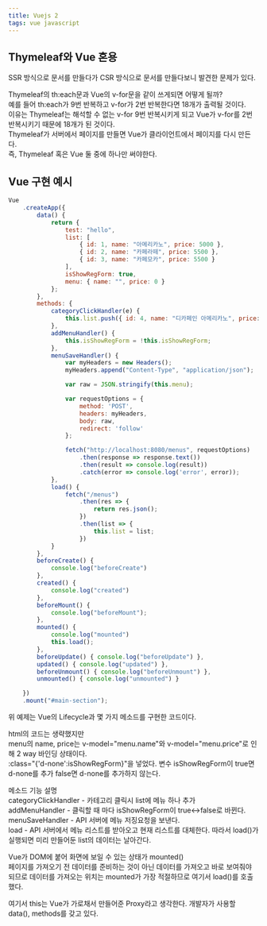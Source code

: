 ```yaml
---
title: Vuejs 2
tags: vue javascript
---
```


## Thymeleaf와 Vue 혼용

SSR 방식으로 문서를 만들다가 CSR 방식으로 문서를 만들다보니 발견한 문제가 있다.

Thymeleaf의 th:each문과 Vue의 v-for문을 같이 쓰게되면 어떻게 될까?   
예를 들어 th:each가 9번 반복하고 v-for가 2번 반복한다면 18개가 출력될 것이다.   
이유는 Thymeleaf는 해석할 수 없는 v-for 9번 반복시키게 되고 Vue가 v-for를 2번 반복시키기 때문에 18개가 된 것이다.   
Thymeleaf가 서버에서 페이지를 만들면 Vue가 클라이언트에서 페이지를 다시 만든다.   
즉, Thymeleaf 혹은 Vue 둘 중에 하나만 써야한다.

## Vue 구현 예시

```js
Vue
	.createApp({
		data() {
			return {
				test: "hello",
				list: [
					{ id: 1, name: "아메리카노", price: 5000 },
					{ id: 2, name: "카페라떼", price: 5500 },
					{ id: 3, name: "카페모카", price: 5500 }
				],
				isShowRegForm: true,
				menu: { name: "", price: 0 }
			};
		},
		methods: {
			categoryClickHandler(e) {
				this.list.push({ id: 4, name: "디카페인 아메리카노", price: 5500 })
			},
			addMenuHandler() {
				this.isShowRegForm = !this.isShowRegForm;
			},
			menuSaveHandler() {
				var myHeaders = new Headers();
				myHeaders.append("Content-Type", "application/json");

				var raw = JSON.stringify(this.menu);

				var requestOptions = {
					method: 'POST',
					headers: myHeaders,
					body: raw,
					redirect: 'follow'
				};

				fetch("http://localhost:8080/menus", requestOptions)
					.then(response => response.text())
					.then(result => console.log(result))
					.catch(error => console.log('error', error));
			},
			load() {
				fetch("/menus")
					.then(res => {
						return res.json();
					})
					.then(list => {
						this.list = list;
					})
			}
		},
		beforeCreate() {
			console.log("beforeCreate")
		},
		created() {
			console.log("created")
		},
		beforeMount() {
			console.log("beforeMount");
		},
		mounted() {
			console.log("mounted")
			this.load();
		},
		beforeUpdate() { console.log("beforeUpdate") },
		updated() { console.log("updated") },
		beforeUnmount() { console.log("beforeUnmount") },
		unmounted() { console.log("unmounted") }

	})
	.mount("#main-section");
```

위 예제는 Vue의 Lifecycle과 몇 가지 메소드를 구현한 코드이다.

html의 코드는 생략했지만   
menu의 name, price는 v-model="menu.name"와 v-model="menu.price"로 인해 2 way 바인딩 상태이다.   
:class="{'d-none':isShowRegForm}"을 넣었다. 변수 isShowRegForm이 true면 d-none를 추가 false면 d-none를 추가하지 않는다.

메소드 기능 설명   
categoryClickHandler - 카테고리 클릭시 list에 메뉴 하나 추가   
addMenuHandler - 클릭할 때 마다 isShowRegForm이 true↔false로 바뀐다.   
menuSaveHandler - API 서버에 메뉴 저징요청을 보낸다.   
load - API 서버에서 메뉴 리스트를 받아오고 현재 리스트를 대체한다. 따라서 load()가 실행되면 미리 만들어둔 list의 데이터는 날아간다.

Vue가 DOM에 붙어 화면에 보일 수 있는 상태가 mounted()   
페이지를 가져오기 전 데이터를 준비하는 것이 아닌 데이터를 가져오고 바로 보여줘야 되므로 데이터를 가져오는 위치는 mounted가 가장 적절하므로 여기서 load()를 호출했다.

여기서 this는 Vue가 가로채서 만들어준 Proxy라고 생각한다. 개발자가 사용할 data(), methods를 갖고 있다.
